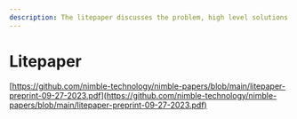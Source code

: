 ```yaml
---
description: The litepaper discusses the problem, high level solutions and tokenomics.
---
```


# Litepaper

[https://github.com/nimble-technology/nimble-papers/blob/main/litepaper-preprint-09-27-2023.pdf](https://github.com/nimble-technology/nimble-papers/blob/main/litepaper-preprint-09-27-2023.pdf)
